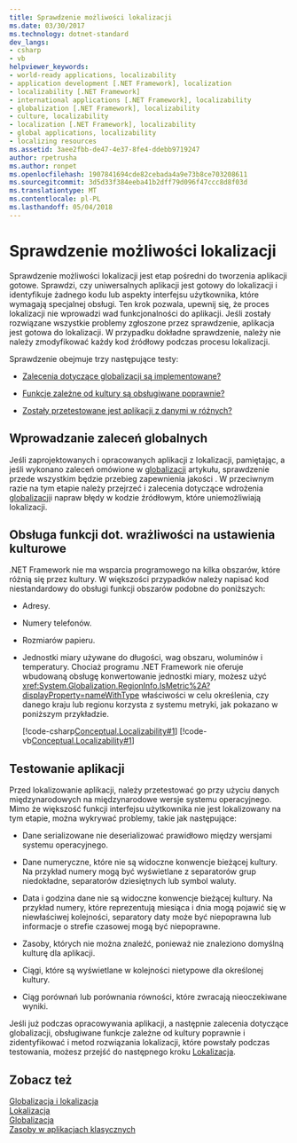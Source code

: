 ```yaml
---
title: Sprawdzenie możliwości lokalizacji
ms.date: 03/30/2017
ms.technology: dotnet-standard
dev_langs:
- csharp
- vb
helpviewer_keywords:
- world-ready applications, localizability
- application development [.NET Framework], localization
- localizability [.NET Framework]
- international applications [.NET Framework], localizability
- globalization [.NET Framework], localizability
- culture, localizability
- localization [.NET Framework], localizability
- global applications, localizability
- localizing resources
ms.assetid: 3aee2fbb-de47-4e37-8fe4-ddebb9719247
author: rpetrusha
ms.author: ronpet
ms.openlocfilehash: 1907841694cde82cebada4a9e73b8ce703208611
ms.sourcegitcommit: 3d5d33f384eeba41b2dff79d096f47ccc8d8f03d
ms.translationtype: MT
ms.contentlocale: pl-PL
ms.lasthandoff: 05/04/2018
---
```

# <a name="localizability-review"></a>Sprawdzenie możliwości lokalizacji
Sprawdzenie możliwości lokalizacji jest etap pośredni do tworzenia aplikacji gotowe. Sprawdzi, czy uniwersalnych aplikacji jest gotowy do lokalizacji i identyfikuje żadnego kodu lub aspekty interfejsu użytkownika, które wymagają specjalnej obsługi. Ten krok pozwala, upewnij się, że proces lokalizacji nie wprowadzi wad funkcjonalności do aplikacji. Jeśli zostały rozwiązane wszystkie problemy zgłoszone przez sprawdzenie, aplikacja jest gotowa do lokalizacji. W przypadku dokładne sprawdzenie, należy nie należy zmodyfikować każdy kod źródłowy podczas procesu lokalizacji.  
  
 Sprawdzenie obejmuje trzy następujące testy:  
  
-   [Zalecenia dotyczące globalizacji są implementowane?](#global)  
  
-   [Funkcje zależne od kultury są obsługiwane poprawnie?](#culture)  
  
-   [Zostały przetestowane jest aplikacji z danymi w różnych?](#test)  
  
<a name="global"></a>   
## <a name="implementing-globalization-recommendations"></a>Wprowadzanie zaleceń globalnych  
 Jeśli zaprojektowanych i opracowanych aplikacji z lokalizacji, pamiętając, a jeśli wykonano zaleceń omówione w [globalizacji](../../../docs/standard/globalization-localization/globalization.md) artykułu, sprawdzenie przede wszystkim będzie przebieg zapewnienia jakości . W przeciwnym razie na tym etapie należy przejrzeć i zalecenia dotyczące wdrożenia [globalizacji](../../../docs/standard/globalization-localization/globalization.md)i napraw błędy w kodzie źródłowym, które uniemożliwiają lokalizacji.  
  
<a name="culture"></a>   
## <a name="handling-culture-sensitive-features"></a>Obsługa funkcji dot. wrażliwości na ustawienia kulturowe  
 .NET Framework nie ma wsparcia programowego na kilka obszarów, które różnią się przez kultury. W większości przypadków należy napisać kod niestandardowy do obsługi funkcji obszarów podobne do poniższych:  
  
-   Adresy.  
  
-   Numery telefonów.  
  
-   Rozmiarów papieru.  
  
-   Jednostki miary używane do długości, wag obszaru, woluminów i temperatury. Chociaż programu .NET Framework nie oferuje wbudowaną obsługę konwertowanie jednostki miary, możesz użyć <xref:System.Globalization.RegionInfo.IsMetric%2A?displayProperty=nameWithType> właściwości w celu określenia, czy danego kraju lub regionu korzysta z systemu metryki, jak pokazano w poniższym przykładzie.  
  
     [!code-csharp[Conceptual.Localizability#1](../../../samples/snippets/csharp/VS_Snippets_CLR/conceptual.localizability/cs/ismetric1.cs#1)]
     [!code-vb[Conceptual.Localizability#1](../../../samples/snippets/visualbasic/VS_Snippets_CLR/conceptual.localizability/vb/ismetric1.vb#1)]  
  
<a name="test"></a>   
## <a name="testing-your-application"></a>Testowanie aplikacji  
 Przed lokalizowanie aplikacji, należy przetestować go przy użyciu danych międzynarodowych na międzynarodowe wersje systemu operacyjnego. Mimo że większość funkcji interfejsu użytkownika nie jest lokalizowany na tym etapie, można wykrywać problemy, takie jak następujące:  
  
-   Dane serializowane nie deserializować prawidłowo między wersjami systemu operacyjnego.  
  
-   Dane numeryczne, które nie są widoczne konwencje bieżącej kultury. Na przykład numery mogą być wyświetlane z separatorów grup niedokładne, separatorów dziesiętnych lub symbol waluty.  
  
-   Data i godzina dane nie są widoczne konwencje bieżącej kultury. Na przykład numery, które reprezentują miesiąca i dnia mogą pojawić się w niewłaściwej kolejności, separatory daty może być niepoprawna lub informacje o strefie czasowej mogą być niepoprawne.  
  
-   Zasoby, których nie można znaleźć, ponieważ nie znaleziono domyślną kulturę dla aplikacji.  
  
-   Ciągi, które są wyświetlane w kolejności nietypowe dla określonej kultury.  
  
-   Ciąg porównań lub porównania równości, które zwracają nieoczekiwane wyniki.  
  
 Jeśli już podczas opracowywania aplikacji, a następnie zalecenia dotyczące globalizacji, obsługiwane funkcje zależne od kultury poprawnie i zidentyfikować i metod rozwiązania lokalizacji, które powstały podczas testowania, możesz przejść do następnego kroku [Lokalizacja](../../../docs/standard/globalization-localization/localization.md).  
  
## <a name="see-also"></a>Zobacz też  
 [Globalizacja i lokalizacja](../../../docs/standard/globalization-localization/index.md)  
 [Lokalizacja](../../../docs/standard/globalization-localization/localization.md)  
 [Globalizacja](../../../docs/standard/globalization-localization/globalization.md)  
 [Zasoby w aplikacjach klasycznych](../../../docs/framework/resources/index.md)
